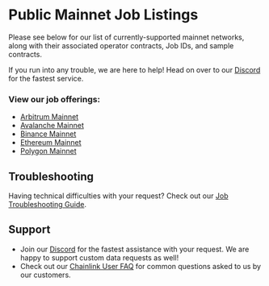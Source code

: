 # Public Mainnet Job Listings

Please see below for our list of currently-supported mainnet networks, along with their associated operator contracts, Job IDs, and sample contracts. 

If you run into any trouble, we are here to help! Head on over to our [Discord](https://discord.gg/AJ66pRz4) for the fastest service.

### View our job offerings:

* [Arbitrum Mainnet](/services/jobs/mainnets/Arbitrum-One-Mainnet-Jobs)
* [Avalanche Mainnet](/services/jobs/mainnets/Avalanche-CChain-Mainnet-Jobs)
* [Binance Mainnet](/services/jobs/mainnets/Binance-Mainnet-Jobs)
* [Ethereum Mainnet](/services/jobs/mainnets/Ethereum-Mainnet-Jobs)
* [Polygon Mainnet](/services/jobs/mainnets/Polygon-Mainnet-Jobs)

## Troubleshooting

Having technical difficulties with your request? Check out our [Job Troubleshooting Guide](/faq/Chainlink-Users?id=job-troubleshooting).

## Support
* Join our [Discord](https://discord.gg/AJ66pRz4) for the fastest assistance with your request. We are happy to support custom data requests as well!
* Check out our [Chainlink User FAQ](/faq/Chainlink-Users "FAQ - Chainlink Data Consumers") for common questions asked to us by our customers.